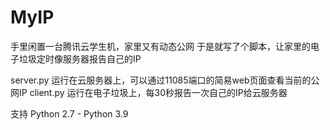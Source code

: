 # MyIP

手里闲置一台腾讯云学生机，家里又有动态公网
于是就写了个脚本，让家里的电子垃圾定时像服务器报告自己的IP

server.py 运行在云服务器上，可以通过11085端口的简易web页面查看当前的公网IP
client.py 运行在电子垃圾上，每30秒报告一次自己的IP给云服务器

支持 Python 2.7 - Python 3.9
